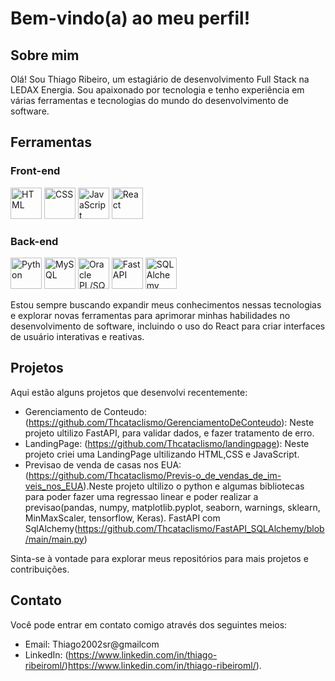 # Bem-vindo(a) ao meu perfil!

## Sobre mim
Olá! Sou Thiago Ribeiro, um estagiário de desenvolvimento Full Stack na LEDAX Energia. Sou apaixonado por tecnologia e tenho experiência em várias ferramentas e tecnologias do mundo do desenvolvimento de software.

## Ferramentas

### Front-end
[<img src="https://cdn.svgporn.com/logos/html-5.svg" alt="HTML" width="50px" height="50px">](https://developer.mozilla.org/en-US/docs/Web/HTML)
[<img src="https://cdn.svgporn.com/logos/css-3.svg" alt="CSS" width="50px" height="50px">](https://developer.mozilla.org/en-US/docs/Web/CSS)
[<img src="https://cdn.svgporn.com/logos/javascript.svg" alt="JavaScript" width="50px" height="50px">](https://developer.mozilla.org/en-US/docs/Web/JavaScript)
[<img src="https://cdn.svgporn.com/logos/react.svg" alt="React" width="50px" height="50px">](https://reactjs.org/)

### Back-end
[<img src="https://cdn.svgporn.com/logos/python.svg" alt="Python" width="50px" height="50px">](https://www.python.org/)
[<img src="https://cdn.svgporn.com/logos/mysql.svg" alt="MySQL" width="50px" height="50px">](https://www.mysql.com/)
[<img src="https://cdn.svgporn.com/logos/oracle.svg" alt="Oracle PL/SQL" width="50px" height="50px">](https://www.oracle.com/database/technologies/appdev/plsql.html)
[<img src="https://cdn.svgporn.com/logos/fastapi-icon.svg" alt="FastAPI" width="50px" height="50px">](https://fastapi.tiangolo.com/)
[<img src="https://cdn.svgporn.com/logos/sqlalchemy.svg" alt="SQLAlchemy" width="50px" height="50px">](https://www.sqlalchemy.org/)

Estou sempre buscando expandir meus conhecimentos nessas tecnologias e explorar novas ferramentas para aprimorar minhas habilidades no desenvolvimento de software, incluindo o uso do React para criar interfaces de usuário interativas e reativas.

## Projetos

Aqui estão alguns projetos que desenvolvi recentemente:

- Gerenciamento de Conteudo: (https://github.com/Thcataclismo/GerenciamentoDeConteudo): Neste projeto ultilizo FastAPI, para validar dados, e fazer tratamento de erro.
- LandingPage: (https://github.com/Thcataclismo/landingpage): Neste projeto criei uma LandingPage ultilizando HTML,CSS e JavaScript.
- Previsao de venda de casas nos EUA: (https://github.com/Thcataclismo/Previs-o_de_vendas_de_im-veis_nos_EUA).Neste projeto ultilizo o python e algumas bibliotecas para poder fazer uma regressao linear e poder realizar a previsao(pandas, numpy, matplotlib.pyplot, seaborn, warnings, sklearn, MinMaxScaler, tensorflow, Keras).
FastAPI com SqlAlchemy(https://github.com/Thcataclismo/FastAPI_SQLAlchemy/blob/main/main.py)

Sinta-se à vontade para explorar meus repositórios para mais projetos e contribuições.

## Contato

Você pode entrar em contato comigo através dos seguintes meios:

- Email: Thiago2002sr@gmailcom
- LinkedIn: (https://www.linkedin.com/in/thiago-ribeiroml/)https://www.linkedin.com/in/thiago-ribeiroml/).
